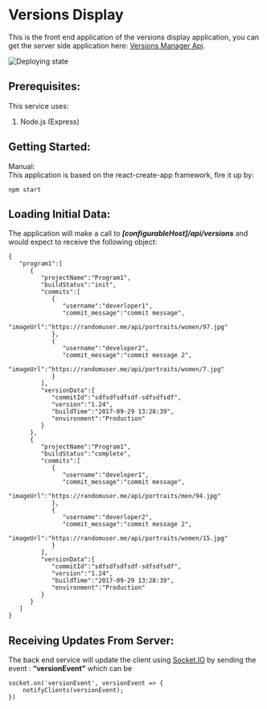 <h1 id="versions-display"><strong>Versions Display</strong></h1>

<p>This is the front end application of the versions display application, you can get the server side application here: <a href="https://github.com/yonatankr/versions-manager-api">Versions Manager Api</a>.</p>

<p><img src="https://github.com/yonatankr/versions-display/blob/master/documentation/versions-display-deploying.png" alt="Deploying state" title=""></p>

<h2 id="prerequisites"><strong>Prerequisites:</strong></h2>

<p>This service uses:</p>

<ol>
<li>Node.js (Express)</li>
</ol>



<h2 id="getting-started"><strong>Getting Started:</strong></h2>

<p>Manual: <br>
This application is based on the react-create-app framework, fire it up by:</p>

<pre><code>npm start
</code></pre>



<h2 id="loading-initial-data"><strong>Loading Initial Data:</strong></h2>

<p>The application will make a call to <strong><em>[configurableHost]/api/versions</em></strong>  and would expect to receive the following object:</p>

<pre><code>{  
   "program1":[  
      {  
         "projectName":"Program1",
         "buildStatus":"init",
         "commits":[
            {  
               "username":"deverloper1",
               "commit_message":"commit message",
               "imageUrl":"https://randomuser.me/api/portraits/women/97.jpg"
            },
            {  
               "username":"developer2",
               "commit_message":"commit message 2",
               "imageUrl":"https://randomuser.me/api/portraits/women/7.jpg"
            }
         ],
         "versionData":{  
            "commitId":"sdfsdfsdfsdf-sdfsdfsdf",
            "version":"1.24",
            "buildTime":"2017-09-29 13:28:39",
            "environment":"Production"
         }
      },
      {  
         "projectName":"Program1",
         "buildStatus":"complete",
         "commits":[
            {  
               "username":"developer1",
               "commit_message":"commit message",
               "imageUrl":"https://randomuser.me/api/portraits/men/94.jpg"
            },
            {  
               "username":"deverloper2",
               "commit_message":"commit message 2",
               "imageUrl":"https://randomuser.me/api/portraits/women/15.jpg"
            }
         ],
         "versionData":{  
            "commitId":"sdfsdfsdfsdf-sdfsdfsdf",
            "version":"1.24",
            "buildTime":"2017-09-29 13:28:39",
            "environment":"Production"
         }
      }
   ]
}
</code></pre>

<h2 id="receiving-updates-from-server">Receiving Updates From Server:</h2>

<p>The back end service will update the client using <a href="http://Socket.IO">Socket.IO</a> by sending the event : <strong>“versionEvent”</strong> which can be</p>

<pre><code>socket.on('versionEvent', versionEvent =&gt; {
    notifyClients(versionEvent);
})
</code></pre>